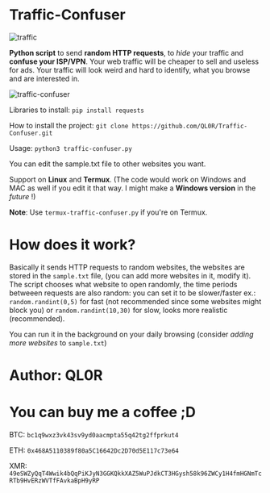 # Traffic-Confuser

![traffic](https://user-images.githubusercontent.com/84932430/131347411-0c05b0d6-c062-42b9-ac55-c85913d939e5.jpg)


**Python script** to send **random HTTP requests**, to *hide* your traffic and **confuse your ISP/VPN**. Your web traffic will be cheaper to sell and useless for ads. Your traffic will look weird and hard to identify, what you browse and are interested in.

![traffic-confuser](https://user-images.githubusercontent.com/84932430/126857034-96fc345b-7d71-403b-b1fd-63af2860585b.GIF)


Libraries to install: `pip install requests`

How to install the project: `git clone https://github.com/QL0R/Traffic-Confuser.git`

Usage: `python3 traffic-confuser.py`

You can edit the sample.txt file to other websites you want.

Support on **Linux** and **Termux**. (The code would work on Windows and MAC as well if you edit it that way. I might make a **Windows version** in the *future* !)

**Note**: Use `termux-traffic-confuser.py` if you're on Termux.

# How does it work?

Basically it sends HTTP requests to random websites, the websites are stored in the `sample.txt` file, (you can add more websites in it, modify it). The script chooses what website to open randomly,
the time periods betweeen requests are also random: 
you can set it to be slower/faster ex.: `random.randint(0,5)` for fast (not recommended since some websites might block you) or `random.randint(10,30)` for slow, looks more realistic (recommended).

You can run it in the background on your daily browsing (consider *adding more websites* to `sample.txt`) 

# Author: QL0R



# You can buy me a coffee ;D 

BTC: `bc1q9wxz3vk43sv9yd0aacmpta55q42tg2ffprkut4` 

ETH: `0x468A5110389f80a5C16642Dc2D70d5E117c73e64`

XMR: `49eSWZyQqT4Wwik4bQqPiKJyN3GGKQkkXAZ5WuPJdkCT3HGysh58k96ZWCy1H4fmHGNmTcRTb9HvERzWVTfFAvkaBpH9yRP`

